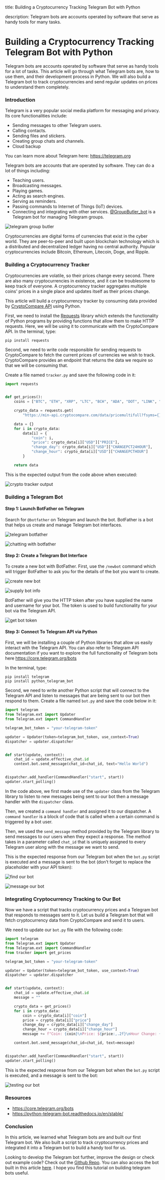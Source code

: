 title: Building a Cryptocurrency Tracking Telegram Bot with Python

description: Telegram bots are accounts operated by software that serve as handy tools for many tasks.

# Building a Cryptocurrency Tracking Telegram Bot with Python

Telegram bots are accounts operated by software that serve as handy tools for a lot of tasks. This article will go through what Telegram bots are, how to use them, and their development process in Python. We will also build a Telegram bot to track cryptocurrencies and send regular updates on prices to understand them completely.

### Introduction

Telegram is a very popular social media platform for messaging and privacy. Its core functionalities include:
- Sending messages to other Telegram users.
- Calling contacts.
- Sending files and stickers.
- Creating group chats and channels.
- Cloud backup

You can learn more about Telegram here: <https://telegram.org>

Telegram bots are accounts that are operated by software. They can do a lot of things including:
- Teaching users.
- Broadcasting messages.
- Playing games.
- Acting as search engines.
- Serving as reminders.
- Passing commands to Internet of Things (IoT) devices.
- Connecting and integrating with other services.
[@GroupButler_bot](https://t.me/groupbutler_bot) is a Telegram bot for managing Telegram groups.

![telegram group butler](/engineering-education/cryptocurrency-tracking-telegram-bot/ngcq6rvjxrpoibsspq9g.png)

Cryptocurrencies are digital forms of currencies that exist in the cyber world. They are peer-to-peer and built upon blockchain technology which is a distributed and decentralized ledger having no central authority. Popular cryptocurrencies include Bitcoin, Ethereum, Litecoin, Doge, and Ripple.

### Building a Cryptocurrency Tracker

Cryptocurrencies are volatile, so their prices change every second. There are also many cryptocurrencies in existence, and it can be troublesome to keep track of everyone. A cryptocurrency tracker aggregates multiple coins' prices in a single place and updates itself as their prices change.

This article will build a cryptocurrency tracker by consuming data provided by [CryptoCompare API](https://min-api.cryptocompare.com) using Python.

First, we need to install the [Requests](https://requests.readthedocs.io/en/master/) library which extends the functionality of Python programs by providing functions that allow them to make HTTP requests. Here, we will be using it to communicate with the CryptoCompare API. In the terminal, type:

```
pip install requests
```

Second, we need to write code responsible for sending requests to CryptoCompare to fetch the current prices of currencies we wish to track. CryptoCompare provides an endpoint that returns the data we require so that we will be consuming that.

Create a file named `tracker.py` and save the following code in it:

```Python
import requests


def get_prices():
    coins = ["BTC", "ETH", "XRP", "LTC", "BCH", "ADA", "DOT", "LINK", "BNB", "XLM"]

    crypto_data = requests.get(
        "https://min-api.cryptocompare.com/data/pricemultifull?fsyms={}&tsyms=USD".format(",".join(coins))).json()["RAW"]

    data = {}
    for i in crypto_data:
        data[i] = {
            "coin": i,
            "price": crypto_data[i]["USD"]["PRICE"],
            "change_day": crypto_data[i]["USD"]["CHANGEPCT24HOUR"],
            "change_hour": crypto_data[i]["USD"]["CHANGEPCTHOUR"]
        }

    return data
```

This is the expected output from the code above when executed:

![crypto tracker output](/engineering-education/cryptocurrency-tracking-telegram-bot/2en1wn0m-8gcycfjmtvs.png)

### Building a Telegram Bot

#### Step 1: Launch BotFather on Telegram

Search for `@botfather` on Telegram and launch the bot. BotFather is a bot that helps us create and manage Telegram bot interfaces.

![telegram botfather](/engineering-education/cryptocurrency-tracking-telegram-bot/2frh-rcjna_zv5g1epn7.png)

![chatting with botfather ](/engineering-education/cryptocurrency-tracking-telegram-bot/ru4lx8fvo0u5nnmmp5bj.png)

#### Step 2: Create a Telegram Bot Interface

To create a new bot with BotFather. First, use the `/newbot` command which will trigger BotFather to ask you for the details of the bot you want to create.

![create new bot](/engineering-education/cryptocurrency-tracking-telegram-bot/w9cqynzuungmtirs_gg6.png)

![supply bot info](/engineering-education/cryptocurrency-tracking-telegram-bot/a6kvxsmfgq_slhwtwp5z.png)

BotFather will give you the HTTP token after you have supplied the name and username for your bot. The token is used to build functionality for your bot via the Telegram API.

![get bot token](/engineering-education/cryptocurrency-tracking-telegram-bot/drowpxw1kqxlc2sw7ct8.png)

#### Step 3: Connect To Telegram API via Python

First, we will be installing a couple of Python libraries that allow us easily interact with the Telegram API. You can also refer to Telegram API documentation if you want to explore the full functionality of Telegram bots here <https://core.telegram.org/bots>

In the terminal, type:

```
pip install telegram
pip install python_telegram_bot
```

Second, we need to write another Python script that will connect to the Telegram API and listen to messages that are being sent to our bot then respond to them. Create a file named `bot.py` and save the code below in it:

```Python
import telegram
from Telegram.ext import Updater
from Telegram.ext import CommandHandler

telegram_bot_token = "your-telegram-token"

updater = Updater(token=telegram_bot_token, use_context=True)
dispatcher = updater.dispatcher


def start(update, context):
    chat_id = update.effective_chat.id
    context.bot.send_message(chat_id=chat_id, text="Hello World")


dispatcher.add_handler(CommandHandler("start", start))
updater.start_polling()
```

In the code above, we first made use of the `updater` class from the Telegram library to listen to new messages being sent to our bot then a message handler with the `dispatcher` class.

Then, we created a `command handler` and assigned it to our dispatcher. A `command handler` is a block of code that is called when a certain command is triggered by a bot user.

Then, we used the `send_message` method provided by the Telegram library to send messages to our users when they expect a response. The method takes in a parameter called `chat_id` that is uniquely assigned to every Telegram user along with the message we want to send.

This is the expected response from our Telegram bot when the `bot.py` script is executed and a message is sent to the bot (don’t forget to replace the placeholder with your API token):

![find our bot](/engineering-education/cryptocurrency-tracking-telegram-bot/iqzwzfv5gdstworaokgj.png)

![message our bot](/engineering-education/cryptocurrency-tracking-telegram-bot/3svqucj7ez1ntgridksb.png)

### Integrating Cryptocurrency Tracking to Our Bot

Now we have a script that tracks cryptocurrency prices and a Telegram bot that responds to messages sent to it. Let us build a Telegram bot that will fetch cryptocurrency data from CryptoCompare and send it to users.

We need to update our `bot.py` file with the following code:

```Python
import telegram
from Telegram.ext import Updater
from Telegram.ext import CommandHandler
from tracker import get_prices

telegram_bot_token = "your-telegram-token"

updater = Updater(token=telegram_bot_token, use_context=True)
dispatcher = updater.dispatcher


def start(update, context):
    chat_id = update.effective_chat.id
    message = ""

    crypto_data = get_prices()
    for i in crypto_data:
        coin = crypto_data[i]["coin"]
        price = crypto_data[i]["price"]
        change_day = crypto_data[i]["change_day"]
        change_hour = crypto_data[i]["change_hour"]
        message += f"Coin: {coin}\nPrice: ${price:,.2f}\nHour Change: {change_hour:.3f}%\nDay Change: {change_day:.3f}%\n\n"

    context.bot.send_message(chat_id=chat_id, text=message)


dispatcher.add_handler(CommandHandler("start", start))
updater.start_polling()
```

This is the expected response from our Telegram bot when the `bot.py` script is executed, and a message is sent to the bot:

![testing our bot](/engineering-education/cryptocurrency-tracking-telegram-bot/foniwp8tirtgmrqugcxc.png)

### Resources


- <https://core.telegram.org/bots>
- <https://python-telegram-bot.readthedocs.io/en/stable/>

### Conclusion

In this article, we learned what Telegram bots are and built our first Telegram bot. We also built a script to track cryptocurrency prices and integrated it into a Telegram bot to build a handy tool for us.

Looking to develop the Telegram bot further, improve the design or check out example code? Check out the [Github Repo](https://github.com/LordGhostX/telegram-crypto-tracker). You can also access the bot built in this article [here](https://t.me/lordghostx_cryptobot). I hope you find this tutorial on building telegram bots useful.
